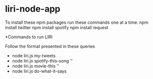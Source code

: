 # liri-node-app

To install these npm packages run these commands one at a time.
npm install twitter
npm install spotify
npm install request

*Commands to run LIRI

Follow the format presented in these queries

* node liri.js my-tweets
* node liri.js spotify-this-song '<song name here>'
* node liri.js movie-this '<movie name here>'
* node liri.js do-what-it-says 